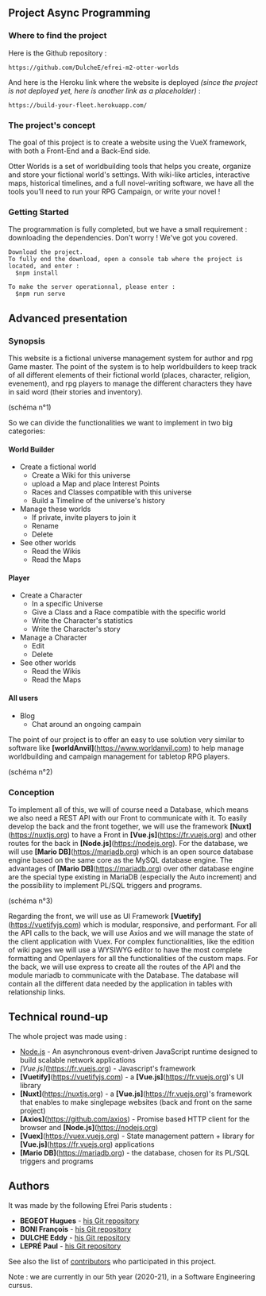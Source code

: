 ## Project Async Programming


### Where to find the project
Here is the Github repository :
 ```
https://github.com/DulcheE/efrei-m2-otter-worlds
 ```
And here is the Heroku link where the website is deployed *(since the project is not deployed yet, here is another link as a placeholder)* :
 ```
https://build-your-fleet.herokuapp.com/
 ```


### The project's concept
The goal of this project is to create a website using the VueX framework, with both a Front-End and a Back-End side.

Otter Worlds is a set of worldbuilding tools that helps you create, organize and store your fictional world's settings.
With wiki-like articles, interactive maps, historical timelines, and a full novel-writing software, we have all the tools you’ll need to run your RPG Campaign, or write your novel !


### Getting Started
The programmation is fully completed, but we have a small requirement : downloading the dependencies.
Don't worry ! We've got you covered.

```
Download the project.
To fully end the download, open a console tab where the project is located, and enter :
  $npm install
  
To make the server operationnal, please enter :
  $npm run serve
```



## Advanced presentation


### Synopsis
This website is a fictional universe management system for author and rpg Game master. The point of the system is to help worldbuilders to keep track of all different elements of their fictional world (places, character, religion, evenement), and rpg players to manage the different characters they have in said word (their stories and inventory).

(schéma n°1)

So we can divide the functionalities we want to implement in two big categories:

#### World Builder
* Create a fictional world
  * Create a Wiki for this universe
  * upload a Map and place Interest Points
  * Races and Classes compatible with this universe
  * Build a Timeline of the universe's history
* Manage these worlds
  * If private, invite players to join it
  * Rename
  * Delete
* See other worlds
  * Read the Wikis
  * Read the Maps

#### Player
* Create a Character
  * In a specific Universe
  * Give a Class and a Race compatible with the specific world
  * Write the Character's statistics
  * Write the Character's story
* Manage a Character
  * Edit
  * Delete
* See other worlds
  * Read the Wikis
  * Read the Maps
  
#### All users
* Blog
  * Chat around an ongoing campain
  
The point of our project is to offer an easy to use solution very similar to software like **[worldAnvil]**(https://www.worldanvil.com) to help manage worldbuilding and campaign management for tabletop RPG players.

(schéma n°2)


### Conception
To implement all of this, we will of course need a Database, which means we also need a REST API with our Front to communicate with it.
To easily develop the back and the front together, we will use the framework **[Nuxt]**(https://nuxtjs.org) to have a Front in **[Vue.js]**(https://fr.vuejs.org) and other routes for the back in **[Node.js]**(https://nodejs.org). For the database, we will use **[Mario DB]**(https://mariadb.org) which is an open source database engine based on the same core as the MySQL database engine. The advantages of **[Mario DB]**(https://mariadb.org) over other database engine are the special type existing in MariaDB (especially the Auto increment) and the possibility to implement PL/SQL triggers and programs.

(schéma n°3)

Regarding the front, we will use as UI Framework **[Vuetify]**(https://vuetifyjs.com) which is modular, responsive, and performant. For all the API calls to the back, we will use Axios and we will manage the state of the client application with Vuex.
For complex functionalities, like the edition of wiki pages we will use a WYSIWYG editor to have the most complete formatting and Openlayers for all the functionalities of the custom maps.
For the back, we will use express to create all the routes of the API and the module mariadb to communicate with the Database.
The database will contain all the different data needed by the application in tables with relationship links.



## Technical round-up
The whole project was made using :
* [Node.js](https://nodejs.org) - An asynchronous event-driven JavaScript runtime designed to build scalable network applications
* *[Vue.js]*(https://fr.vuejs.org) - Javascript's framework
* **[Vuetify]**(https://vuetifyjs.com) - a **[Vue.js]**(https://fr.vuejs.org)'s UI library
* **[Nuxt]**(https://nuxtjs.org) - a **[Vue.js]**(https://fr.vuejs.org)'s framework that enables to make singlepage websites (back and front on the same project)
* **[Axios]**(https://github.com/axios) - Promise based HTTP client for the browser and **[Node.js]**(https://nodejs.org)
* **[Vuex]**(https://vuex.vuejs.org) -  State management pattern + library for **[Vue.js]**(https://fr.vuejs.org) applications
* **[Mario DB]**(https://mariadb.org) - the database, chosen for its PL/SQL triggers and programs



## Authors
It was made by the following Efrei Paris students :
* **BEGEOT Hugues** - [his Git repository](https://github.com/opsilonn)
* **BONI François** - [his Git repository](https://github.com/scorpionsdu78)
* **DULCHE Eddy** - [his Git repository](https://github.com/DulcheE)
* **LEPRÉ Paul** - [his Git repository](https://github.com/paul-lepre)

See also the list of [contributors](https://github.com/DulcheE/efrei-m2-otter-worlds/graphs/contributors) who participated in this project.

Note : we are currently in our 5th year (2020-21), in a Software Engineering cursus.
